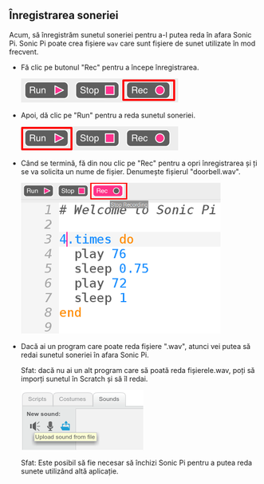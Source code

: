 ## Înregistrarea soneriei

Acum, să înregistrăm sunetul soneriei pentru a-l putea reda în afara Sonic Pi. Sonic Pi poate crea fișiere `wav` care sunt fișiere de sunet utilizate în mod frecvent.

+ Fă clic pe butonul "Rec" pentru a începe înregistrarea.
    
    ![captură de ecran](images/tune-record.png)

+ Apoi, dă clic pe "Run" pentru a reda sunetul soneriei.
    
    ![captură de ecran](images/tune-run.png)

+ Când se termină, fă din nou clic pe "Rec" pentru a opri înregistrarea și ți se va solicita un nume de fișier. Denumește fișierul "doorbell.wav".
    
    ![captură de ecran](images/tune-record-stop.png)

+ Dacă ai un program care poate reda fișiere ".wav", atunci vei putea să redai sunetul soneriei în afara Sonic Pi.
    
    Sfat: dacă nu ai un alt program care să poată reda fișierele.wav, poți să imporți sunetul în Scratch și să îl redai.
    
    ![captură de ecran](images/scratch-upload.png)
    
    Sfat: Este posibil să fie necesar să închizi Sonic Pi pentru a putea reda sunete utilizând altă aplicație.